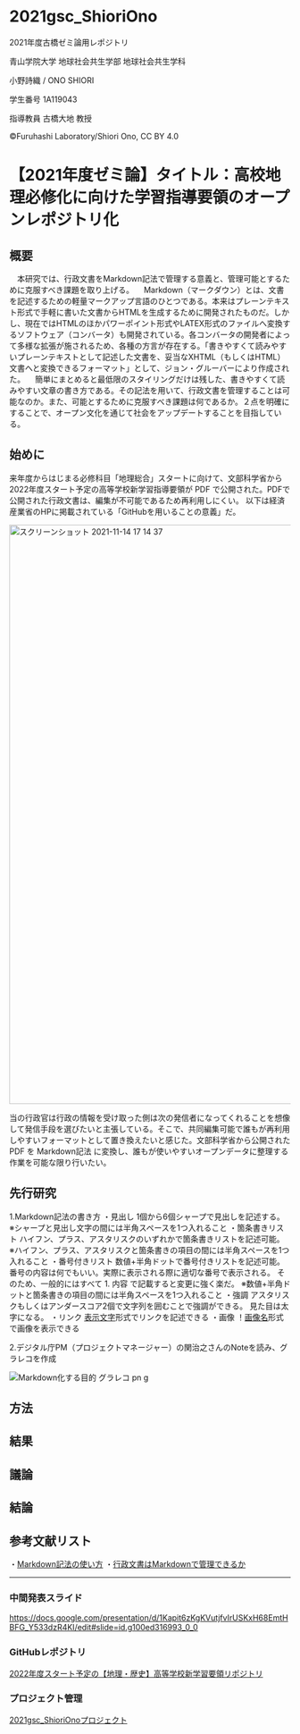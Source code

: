 # 2021gsc_ShioriOno
2021年度古橋ゼミ論用レポジトリ

青山学院大学 地球社会共生学部 地球社会共生学科

小野詩織 / ONO SHIORI

学生番号 1A119043

指導教員 古橋大地 教授

©︎Furuhashi Laboratory/Shiori Ono, CC BY 4.0

# 【2021年度ゼミ論】タイトル：高校地理必修化に向けた学習指導要領のオープンレポジトリ化
## 概要
　本研究では、行政文書をMarkdown記法で管理する意義と、管理可能とするために克服すべき課題を取り上げる。
　Markdown（マークダウン）とは、文書を記述するための軽量マークアップ言語のひとつである。本来はプレーンテキスト形式で手軽に書いた文書からHTMLを生成するために開発されたものだ。しかし、現在ではHTMLのほかパワーポイント形式やLATEX形式のファイルへ変換するソフトウェア（コンバータ）も開発されている。各コンバータの開発者によって多様な拡張が施されるため、各種の方言が存在する。「書きやすくて読みやすいプレーンテキストとして記述した文書を、妥当なXHTML（もしくはHTML）文書へと変換できるフォーマット」として、ジョン・グルーバーにより作成された。
　簡単にまとめると最低限のスタイリングだけは残した、書きやすくて読みやすい文章の書き方である。その記法を用いて、行政文書を管理することは可能なのか。また、可能とするために克服すべき課題は何であるか。２点を明確にすることで、オープン文化を通じて社会をアップデートすることを目指している。
 
## 始めに
来年度からはじまる必修科目「地理総合」スタートに向けて、文部科学省から​​2022年度スタート予定の高等学校新学習指導要領が PDF で公開された。PDFで公開された行政文書は、編集が不可能であるため再利用しにくい。
以下は経済産業省のHPに掲載されている「GitHubを用いることの意義」だ。

<img width="1037" alt="スクリーンショット 2021-11-14 17 14 37" src="https://user-images.githubusercontent.com/72402681/141694012-5e7f5b41-096e-45d3-bf76-3b98d5f0651f.png">

当の行政官は行政の情報を受け取った側は次の発信者になってくれることを想像して発信手段を選びたいと主張している。そこで、共同編集可能で誰もが再利用しやすいフォーマットとして置き換えたいと感じた。文部科学省から公開された PDF を Markdown記法 に変換し、誰もが使いやすいオープンデータに整理する作業を可能な限り行いたい。

## 先行研究
1.Markdown記法の書き方
・見出し
1個から6個シャープで見出しを記述する。
※シャープと見出し文字の間には半角スペースを1つ入れること
・箇条書きリスト
ハイフン、プラス、アスタリスクのいずれかで箇条書きリストを記述可能。
※ハイフン、プラス、アスタリスクと箇条書きの項目の間には半角スペースを1つ入れること
・番号付きリスト
数値+半角ドットで番号付きリストを記述可能。
番号の内容は何でもいい。実際に表示される際に適切な番号で表示される。
そのため、一般的にはすべて 1. 内容 で記載すると変更に強く楽だ。
※数値+半角ドットと箇条書きの項目の間には半角スペースを1つ入れること
・強調
アスタリスクもしくはアンダースコア2個で文字列を囲むことで強調ができる。
見た目は太字になる。
・リンク
[表示文字](リンクURL)形式でリンクを記述できる
・画像
！[画像名](画像ファイルURL)形式で画像を表示できる


2.デジタル庁PM（プロジェクトマネージャー）の関治之さんのNoteを読み、グラレコを作成

![Markdown化する目的 グラレコ pn g](https://user-images.githubusercontent.com/72402681/141694056-0f334edd-a0af-497c-a134-8957aa3acc5f.png)


## 方法
 
## 結果

## 議論

## 結論

## 参考文献リスト
・[Markdown記法の使い方](https://www.asobou.co.jp/blog/bussiness/markdown)
・[行政文書はMarkdownで管理できるか](https://note.com/hal_sk/n/n916a422caafd?fbclid=IwAR1pbgQ2cJCWdH4n0wKsWJDxr5KMBzo-nZIUq-JKoyGP6e1LRR5j5gQwm3k)
********

### 中間発表スライド

https://docs.google.com/presentation/d/1Kapit6zKgKVutjfvIrUSKxH68EmtHBFG_Y533dzR4KI/edit#slide=id.g100ed316993_0_0

### GitHubレポジトリ

[2022年度スタート予定の【地理・歴史】高等学校新学習要領リポジトリ](https://github.com/furuhashilab/courseofstudy4highschool2022japan)

### プロジェクト管理

[2021gsc_ShioriOnoプロジェクト](https://github.com/furuhashilab/sotsuron2021/projects/25)

